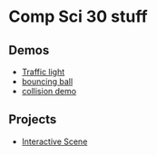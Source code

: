 # Comp Sci 30 stuff

## Demos
- [Traffic light](trafficlight)
- [bouncing ball](bouncingball)
- [collision demo](collision)

## Projects
- [Interactive Scene](scene)
